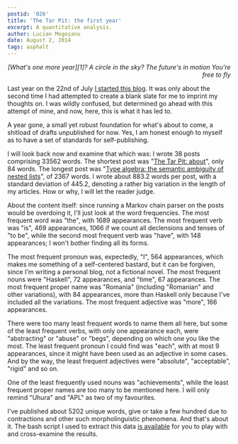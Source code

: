 ```yaml
---
postid: '026'
title: 'The Tar Pit: the first year'
excerpt: A quantitative analysis.
author: Lucian Mogoșanu
date: August 2, 2014
tags: asphalt
---
```


<p style="text-align: right"><em>
[What's one more year][1]?  
A circle in the sky?  
The future's in motion  
You're free to fly
</em></p>

Last year on the 22nd of July [I started this blog][2]. It was only about the
second time I had attempted to create a blank slate for me to imprint my
thoughts on. I was wildly confused, but determined go ahead with this attempt
of mine, and now, here, this is what it has led to.

A year gone, a small yet robust foundation for what's about to come, a shitload
of drafts unpublished for now. Yes, I am honest enough to myself as to have a
set of standards for self-publishing.

I will look back now and examine that which was: I wrote 38 posts comprising
33562 words. The shortest post was "[The Tar Pit: about][3]", only 84 words.
The longest post was "[Type algebra: the semantic ambiguity of nested
lists][4]", of 2367 words. I wrote about 883.2 words per post, with a standard
deviation of 445.2, denoting a rather big variation in the length of my
articles. How or why, I will let the reader judge.

About the content itself: since running a Markov chain parser on the posts
would be overdoing it, I'll just look at the word frequencies. The most
frequent word was "the", with 1689 appearances. The most frequent verb was
"is", 469 appearances, 1066 if we count all declensions and tenses of "to be",
while the second most frequent verb was "have", with 148 appearances; I won't
bother finding all its forms.

The most frequent pronoun was, expectedly, "I", 564 appearances, which makes me
something of a self-centered bastard, but it can be forgiven, since I'm writing
a personal blog, not a fictional novel. The most frequent nouns were "Haskell",
72 appearances, and "time", 67 appearances. The most frequent proper name was
"Romania" (including "Romanian" and other variations), with 84 appearances,
more than Haskell only because I've included all the variations. The most
frequent adjective was "more", 166 appearances.

There were too many least frequent words to name them all here, but some of the
least frequent verbs, with only one appearance each, were "abstracting" or
"abuse" or "begs", depending on which one you like the most. The least frequent
pronoun I could find was "each", with at most 9 appearances, since it might
have been used as an adjective in some cases. And by the way, the least
frequent adjectives were "absolute", "acceptable", "rigid" and so on.

One of the least frequently used nouns was "achievements", while the least
frequent proper names are too many to be mentioned here. I will only remind
"Uhura" and "APL" as two of my favourites.

I've published about 5202 unique words, give or take a few hundred due to
contractions and other such morpholinguistic phenomena. And that's about it.
The bash script I used to extract this data [is available][5] for you to play
with and cross-examine the results.

[1]: https://www.youtube.com/watch?v=Kt1-iGD15e0
[2]: /posts/y00/000-first-post.html
[3]: /posts/y00/003-about.html
[4]: /posts/y00/025-type-algebra-the-semantic-ambiguity-of-nested-lists.html
[5]: /uploads/2014/08/stats.sh
